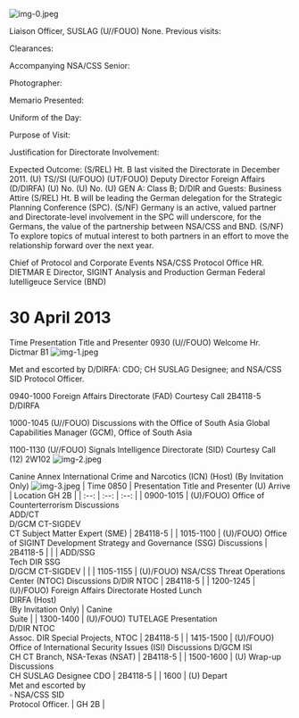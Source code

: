 ![img-0.jpeg](img-0.jpeg)

Liaison Officer, SUSLAG
(U//FOUO) None.
Previous visits:

Clearances:

Accompanying NSA/CSS
Senior:

Photographer:

Memario Presented:

Uniform of the Day:

Purpose of Visit:

Justification for
Directorate Involvement:

Expected Outcome:
(S/REL) Ht. B last visited the Directorate in December 2011.
(U) TS//SI
(U/FOUO)
(UT/FOUO)
Deputy Director Foreign Affairs (D/DIRFA)
(U) No.
(U) No.
(U) GEN A: Class B; D/DIR and Guests: Business Attire
(S/REL) Ht. B will be leading the German delegation for the Strategic Planning Conference (SPC).
(S/NF) Germany is an active, valued partner and Directorate-level involvement in the SPC will underscore, for the Germans, the value of the partnership between NSA/CSS and BND.
(S/NF) To explore topics of mutual interest to both partners in an effort to move the relationship forward over the next year.

Chief of Protocol and Corporate Events NSA/CSS Protocol Office
HR. DIETMAR E
Director, SIGINT Analysis and Production
German Federal lutelligeuce Service (BND)

# 30 April 2013 

Time Presentation Title and Presenter
0930
(U//FOUO) Welcome
Hr. Dictmar B1
![img-1.jpeg](img-1.jpeg)

Met and escorted by
D/DIRFA:
CDO;
CH SUSLAG Designee; and
NSA/CSS SID Protocol Officer.

0940-1000 Foreign Affairs Directorate (FAD) Courtesy Call
2B4118-5
D/DIRFA

1000-1045 (U//FOUO) Discussions with the Office of South Asia Global Capabilities Manager (GCM), Office of South Asia

1100-1130 (U//FOUO) Signals Intelligence Directorate (SID) Courtesy Call (12) 2W102
![img-2.jpeg](img-2.jpeg)

Canine
Annex
International Crime and Narcotics (ICN) (Host) (By Invitation Only)
![img-3.jpeg](img-3.jpeg)
| Time 0850 | Presentation Title and Presenter (U) Arrive | Location GH 2B |
| :--: | :--: | :--: |
| 0900-1015 | (U)/FOUO) Office of Counterterrorism Discussions <br> ADD/CT <br> D/GCM CT-SIGDEV <br> CT Subject Matter Expert (SME) | 2B4118-5 |
| 1015-1100 | (U)/FOUO) Office of SIGINT Development Strategy and Governance (SSG) Discussions | 2B4118-5 |
|  | ADD/SSG <br> Tech DIR SSG <br> D/GCM CT-SIGDEV |  |
| 1105-1155 | (U)/FOUO) NSA/CSS Threat Operations Center (NTOC) Discussions D/DIR NTOC | 2B4118-5 |
| 1200-1245 | (U)/FOUO) Foreign Affairs Directorate Hosted Lunch <br> DIRFA (Host) <br> (By Invitation Only) | Canine <br> Suite |
| 1300-1400 | (U)/FOUO) TUTELAGE Presentation <br> D/DIR NTOC <br> Assoc. DIR Special Projects, NTOC | 2B4118-5 |
| 1415-1500 | (U)/FOUO) Office of International Security Issues (ISI) Discussions D/GCM ISI <br> CH CT Branch, NSA-Texas (NSAT) | 2B4118-5 |
| 1500-1600 | (U) Wrap-up Discussions <br> CH SUSLAG Designee CDO | 2B4118-5 |
| 1600 | (U) Depart <br> Met and escorted by <br> $\square$ NSA/CSS SID <br> Protocol Officer. | GH 2B |
